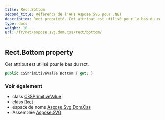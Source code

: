 ```yaml
---
title: Rect.Bottom
second_title: Référence de l'API Aspose.SVG pour .NET
description: Rect propriété. Cet attribut est utilisé pour le bas du rect.
type: docs
weight: 10
url: /fr/net/aspose.svg.dom.css/rect/bottom/
---
```

## Rect.Bottom property

Cet attribut est utilisé pour le bas du rect.

```csharp
public CSSPrimitiveValue Bottom { get; }
```

### Voir également

* class [CSSPrimitiveValue](../../cssprimitivevalue/)
* class [Rect](../)
* espace de noms [Aspose.Svg.Dom.Css](../../rect/)
* Assemblée [Aspose.SVG](../../../)


